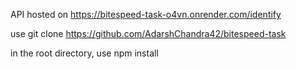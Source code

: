 API hosted on https://bitespeed-task-o4vn.onrender.com/identify


use
git clone https://github.com/AdarshChandra42/bitespeed-task

in the root directory, use
npm install 